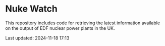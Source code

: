 # Nuke Watch

This repository includes code for retrieving the latest information available on the output of EDF nuclear power plants in the UK.

Last updated: 2024-11-18 17:13